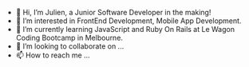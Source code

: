 - 👋 Hi, I’m Julien, a Junior Software Developer in the making! 
- 👀 I’m interested in FrontEnd Development, Mobile App Development.
- 🌱 I’m currently learning JavaScript and Ruby On Rails at Le Wagon Coding Bootcamp in Melbourne.
- 💞️ I’m looking to collaborate on ...
- 📫 How to reach me ...

<!---
Jlncgn/Jlncgn is a ✨ special ✨ repository because its `README.md` (this file) appears on your GitHub profile.
You can click the Preview link to take a look at your changes.
--->
